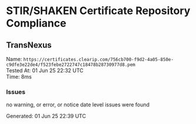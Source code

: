 # STIR/SHAKEN Certificate Repository Compliance

## TransNexus

Name: `https://certificates.clearip.com/756cb700-f9d2-4a05-850e-c9dfe3e22de4/f523febe2722747c18478b28730977d8.pem`\
Tested At: 01 Jun 25 22:32 UTC\
Time: 8ms

### Issues

no warning, or error, or notice date level issues were found

Generated: 01 Jun 25 22:39 UTC